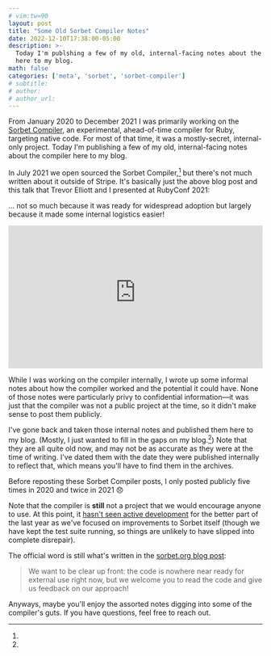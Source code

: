 ```yaml
---
# vim:tw=90
layout: post
title: "Some Old Sorbet Compiler Notes"
date: 2022-12-10T17:38:00-05:00
description: >-
  Today I'm publshing a few of my old, internal-facing notes about the Sorbet Compiler
  here to my blog.
math: false
categories: ['meta', 'sorbet', 'sorbet-compiler']
# subtitle:
# author:
# author_url:
---
```


From January 2020 to December 2021 I was primarily working on the [Sorbet Compiler], an
experimental, ahead-of-time compiler for Ruby, targeting native code. For most of that
time, it was a mostly-secret, internal-only project. Today I'm publishing a few of my old,
internal-facing notes about the compiler here to my blog.

<!-- more -->

[Sorbet Compiler]: https://sorbet.org/blog/2021/07/30/open-sourcing-sorbet-compiler

In July 2021 we open sourced the Sorbet Compiler,[^logistics] but there's not much written
about it outside of Stripe. It's basically just the above blog post and this talk that
Trevor Elliott and I presented at RubyConf 2021:

[^logistics]:
  ... not so much because it was ready for widespread adoption but largely because it made
  some internal logistics easier!

<!-- https://stackoverflow.com/a/38149485 -->
<div style="position:relative; padding-bottom: 56.25%; height: 0; overflow: hidden;">
  <iframe
    style="position: absolute; top: 0; left: 0; width: 100%; height:100%;"
    src="https://www.youtube-nocookie.com/embed/BH8S1htcHXY"
    title="YouTube video player"
    frameborder="0"
    allow="accelerometer; autoplay; clipboard-write; encrypted-media; gyroscope; picture-in-picture"
    allowfullscreen>
  </iframe>
</div>

While I was working on the compiler internally, I wrote up some informal notes about how
the compiler worked and the potential it could have. None of those notes were particularly
privy to confidential information—it was just that the compiler was not a public project
at the time, so it didn't make sense to post them publicly.

I've gone back and taken those internal notes and published them here to my blog. (Mostly,
I just wanted to fill in the gaps on my blog.[^gaps]) Note that they are all quite old
now, and may not be as accurate as they were at the time of writing. I've dated them with
the date they were published internally to reflect that, which means you'll have to find
them in the archives.

[^gaps]:
  Before reposting these Sorbet Compiler posts, I only posted publicly five times in 2020
  and twice in 2021 😞

Note that the compiler is **still** not a project that we would encourage anyone to use.
At this point, it [hasn't seen active development][compiler-history] for the better part
of the last year as we've focused on improvements to Sorbet itself (though we have kept
the test suite running, so things are unlikely to have slipped into complete disrepair).

[compiler-history]: https://github.com/sorbet/sorbet/commits/master/compiler

The official word is still what's written in the [sorbet.org blog post][Sorbet Compiler]:

> We want to be clear up front: the code is nowhere near ready for external use right now,
> but we welcome you to read the code and give us feedback on our approach!

Anyways, maybe you'll enjoy the assorted notes digging into some of the compiler's guts.
If you have questions, feel free to reach out.

